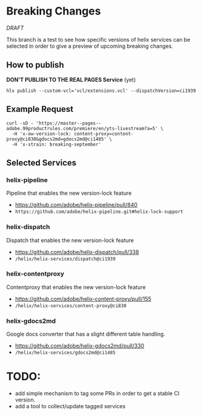 # Breaking Changes

_DRAFT_

This branch is a test to see how specific versions of helix services can be selected
in order to give a preview of upcoming breaking changes.

## How to publish

**DON'T PUBLISH TO THE REAL PAGES Service** (yet)

```
hlx publish --custom-vcl='vcl/extensions.vcl' --dispatchVersion=ci1939
```

## Example Request

```
curl -sD - 'https://master--pages--adobe.99productrules.com/premiere/en/yts-livestream?a=5' \
  -H 'x-ow-version-lock: content-proxy=content-proxy@ci830&gdocs2md=gdocs2md@ci1485' \
  -H 'x-strain: breaking-september'
```

## Selected Services

### helix-pipeline

Pipeline that enables the new version-lock feature

- https://github.com/adobe/helix-pipeline/pull/840
- `https://github.com/adobe/helix-pipeline.git#helix-lock-support`


### helix-dispatch

Dispatch that enables the new version-lock feature

- https://github.com/adobe/helix-dispatch/pull/338
- `/helix/helix-services/dispatch@ci1939`

### helix-contentproxy

Contentproxy that enables the new version-lock feature

- https://github.com/adobe/helix-content-proxy/pull/155
- `/helix/helix-services/content-proxy@ci830`

### helix-gdocs2md

Google docs converter that has a slight different table handling.

- https://github.com/adobe/helix-gdocs2md/pull/330
- `/helix/helix-services/gdocs2md@ci1485`

# TODO:

- add simple mechanism to tag some PRs in order to get a stable CI version.
- add a tool to collect/update tagged services
